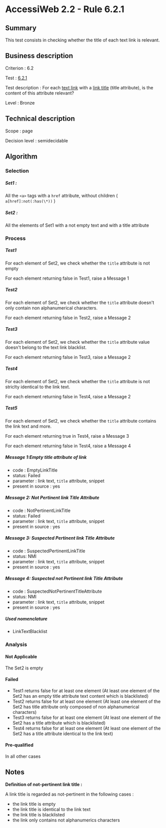 # AccessiWeb 2.2 - Rule 6.2.1

## Summary

This test consists in checking whether the title of each text link is relevant.

## Business description

Criterion : 6.2

Test : [6.2.1](http://accessiweb.org/index.php/accessiweb-22-english-version.html#test-6-2-1)

Test description : For each [text link](http://accessiweb.org/index.php/glossary-76.html#mLienTexte) with a [link title](http://accessiweb.org/index.php/glossary-76.html#mTitreLien)
(title attribute), is the content of this attribute relevant? 

Level : Bronze

## Technical description

Scope : page

Decision level :
semidecidable

## Algorithm

### Selection

##### Set1 :

All the `<a>` tags with a `href` attribute, without children ( `a[href]:not(:has(\*))` )

##### Set2 :

All the elements of Set1 with a not empty text and with a title attribute

### Process

##### Test1

For each element of Set2, we check whether the `title` attribute is not empty

For each element returning false in Test1, raise a Message 1

##### Test2

For each element of Set2, we check whether the `title` attribute doesn't only contain non alphanumerical characters.

For each element returning false in Test2, raise a Message 2

##### Test3

For each element of Set2, we check whether the `title` attribute value doesn't belong to the text link blacklist.

For each element returning false in Test3, raise a Message 2

##### Test4

For each element of Set2, we check whether the `title` attribute is not striclty identical to the link text.

For each element returning false in Test4, raise a Message 2

##### Test5

For each element of Set2, we check whether the `title` attribute contains the link text and more.

For each element returning true in Test4, raise a Message 3

For each element returning false in Test4, raise a Message 4

##### Message 1:Empty title attribute of link

-   code : EmptyLinkTitle
-   status: Failed
-   parameter : link text, `title` attribute, snippet
-   present in source : yes

##### Message 2: Not Pertinent link Title Attribute

-   code : NotPertinentLinkTitle
-   status: Failed
-   parameter : link text, `title` attribute, snippet
-   present in source : yes

##### Message 3: Suspected Pertinent link Title Attribute

-   code : SuspectedPertinentLinkTitle
-   status: NMI
-   parameter : link text, `title` attribute, snippet
-   present in source : yes

##### Message 4: Suspected not Pertinent link Title Attribute

-   code : SuspectedNotPertinentTitleAttribute
-   status: NMI
-   parameter : link text, `title` attribute, snippet
-   present in source : yes

##### Used nomenclature

-   LinkTextBlacklist

### Analysis

#### Not Applicable

The Set2 is empty

#### Failed

-   Test1 returns false for at least one element (At least one element of the Set2 has an empty title attribute text content which is blacklisted)
-   Test2 returns false for at least one element (At least one element of the Set2 has title attribute only composed of non alphanumerical characters)
-   Test3 returns false for at least one element (At least one element of the Set2 has a title attribute which is blacklisted)
-   Test4 returns false for at least one element (At least one element of the Set2 has a title attribute identical to the link text)

#### Pre-qualified

In all other cases

## Notes

**Definition of not-pertinent link title :**

A link title is regarded as not-pertinent in the following cases :

-   the link title is empty
-   the link title is identical to the link text
-   the link title is blacklisted
-   the link only contains not alphanumerics characters

